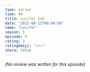 ```yaml
---
type: series
time: 40
title: Lucifer 5x6
date: "2022-08-12T00:00:00"
name: "Lucifer"
season: 5
episode: 6
rating: 3
ratingEmoji: "⭐️⭐️⭐️"
share: false
---
```


*[No review was written for this episode]*
